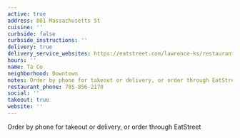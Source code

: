 ```yaml
---
active: true
address: 801 Massachusetts St
cuisine: ''
curbside: false
curbside_instructions: ''
delivery: true
delivery_service_websites: https://eatstreet.com/lawrence-ks/restaurants/taco-lawrence
hours: ''
name: Ta Co
neighborhood: Downtown
notes: Order by phone for takeout or delivery, or order through EatStreet
restaurant_phone: 785-856-2170
social: ''
takeout: true
website: ''
---
```


Order by phone for takeout or delivery, or order through EatStreet
